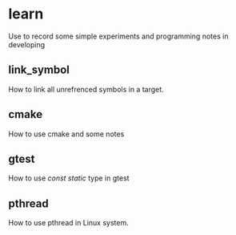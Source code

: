 # learn
Use to record some simple experiments and programming notes in developing

## link_symbol

How to link all unrefrenced symbols in a target.

## cmake

How to use cmake and some notes

## gtest

How to use *const static* type in gtest 

## pthread

How to use pthread in Linux system.
